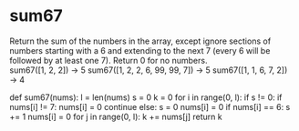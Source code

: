 # sum67
Return the sum of the numbers in the array, except ignore sections of numbers starting with a 6 and extending to the next 7 (every 6 will be followed by at least one 7). Return 0 for no numbers.   
sum67([1, 2, 2]) → 5 
sum67([1, 2, 2, 6, 99, 99, 7]) → 5 
sum67([1, 1, 6, 7, 2]) → 4

def sum67(nums):
    l = len(nums)
    s = 0
    k = 0
    for i in range(0, l):
        if s != 0:
            if nums[i] != 7:
                nums[i] = 0
                continue
            else:
                s = 0
                nums[i] = 0
        if nums[i] == 6:
            s += 1
            nums[i] = 0
    for j in range(0, l):
        k += nums[j]
    return k

